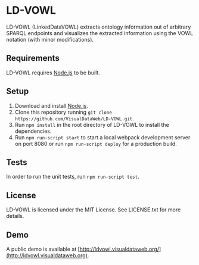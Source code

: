 # LD-VOWL

LD-VOWL (LinkedDataVOWL) extracts ontology information out of arbitrary SPARQL endpoints and visualizes the extracted information using the VOWL notation (with minor modifications).

## Requirements

LD-VOWL requires [Node.js](https://nodejs.org/) to be built.

## Setup

1. Download and install [Node.js](https://nodejs.org/en/download/).
2. Clone this repository running `git clone https://github.com/VisualDataWeb/LD-VOWL.git`.
3. Run `npm install` in the root directory of LD-VOWL to install the dependencies.
4. Run `npm run-script start` to start a local webpack development server on port 8080 or run `npm run-script deploy` for a production build.

## Tests

In order to run the unit tests, run `npm run-script test`.

## License

LD-VOWL is licensed under the MIT License. See LICENSE.txt for more details.

## Demo

A public demo is available at [http://ldvowl.visualdataweb.org/](http://ldvowl.visualdataweb.org).
